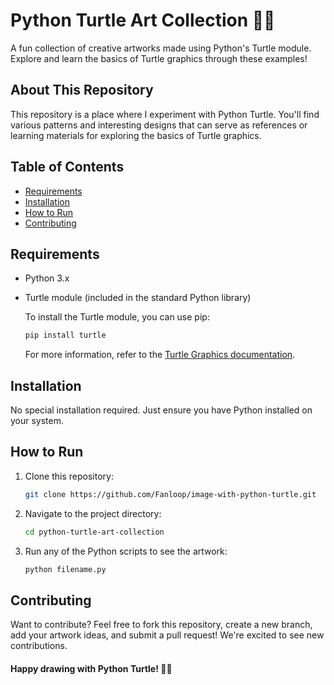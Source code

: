 # Python Turtle Art Collection 🐢🎨

A fun collection of creative artworks made using Python's Turtle module. Explore and learn the basics of Turtle graphics through these examples!

## About This Repository

This repository is a place where I experiment with Python Turtle. You'll find various patterns and interesting designs that can serve as references or learning materials for exploring the basics of Turtle graphics.

## Table of Contents

- [Requirements](#requirements)
- [Installation](#installation)
- [How to Run](#how-to-run)
- [Contributing](#contributing)

## Requirements

- Python 3.x
- Turtle module (included in the standard Python library)

  To install the Turtle module, you can use pip:

  ```bash
  pip install turtle
  ```

  For more information, refer to the [Turtle Graphics documentation](https://docs.python.org/3/library/turtle.html).

## Installation

No special installation required. Just ensure you have Python installed on your system.

## How to Run

1. Clone this repository:

   ```bash
   git clone https://github.com/Fanloop/image-with-python-turtle.git
   ```

2. Navigate to the project directory:

   ```bash
   cd python-turtle-art-collection
   ```

3. Run any of the Python scripts to see the artwork:
   ```bash
   python filename.py
   ```

## Contributing

Want to contribute? Feel free to fork this repository, create a new branch, add your artwork ideas, and submit a pull request! We're excited to see new contributions.

#### Happy drawing with Python Turtle! 🐢✨
